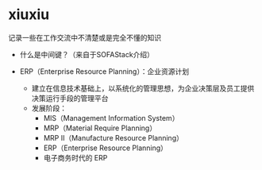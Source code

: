 # xiuxiu
记录一些在工作交流中不清楚或是完全不懂的知识

- 什么是中间键？（来自于SOFAStack介绍）

- ERP（Enterprise Resource Planning）：企业资源计划
  - 建立在信息技术基础上，以系统化的管理思想，为企业决策层及员工提供决策运行手段的管理平台
  - 发展阶段：
    - MIS（Management Information System）
    - MRP（Material Require Planning）
    - MRP II（Manufacture Resource Planning）
    - ERP（Enterprise Resource Planning）
    - 电子商务时代的 ERP
